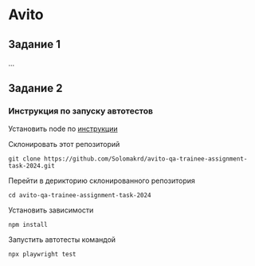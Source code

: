 # Avito

## Задание 1

...

## Задание 2

### Инструкция по запуску автотестов

Установить node по [инструкции](https://nodejs.org/en/download)

Склонировать этот репозиторий 
```
git clone https://github.com/Solomakrd/avito-qa-trainee-assignment-task-2024.git
```

Перейти в дерикторию склонированного репозитория 
```
cd avito-qa-trainee-assignment-task-2024
```

Установить зависимости
```
npm install
```

Запустить автотесты командой 
```
npx playwright test
```
